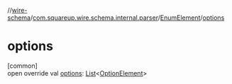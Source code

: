 //[wire-schema](../../../index.md)/[com.squareup.wire.schema.internal.parser](../index.md)/[EnumElement](index.md)/[options](options.md)

# options

[common]\
open override val [options](options.md): [List](https://kotlinlang.org/api/latest/jvm/stdlib/kotlin.collections/-list/index.html)&lt;[OptionElement](../-option-element/index.md)&gt;
